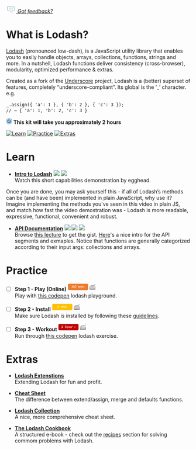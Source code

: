 *[![Feedback](/assets/feedback.gif) Got feedback?](mailto:leeb@wix.com)*

# What is Lodash?

[Lodash](https://lodash.com/) (pronounced low-dash), is a JavaScript utility library that enables you to 
easily handle objects, arrays, collections, functions, strings and more. 
In a nutshell, Lodash functions deliver consistency (cross-browser), modularity, optimized performance & extras. 

Created as a fork of the [Underscore](http://underscorejs.org/) project, Lodash is a (better) superset of features, completely “underscore-compliant”.
Its global is the ‘_’ character. e.g. 
```
_.assign({ 'a': 1 }, { 'b': 2 }, { 'c': 3 });
// → { 'a': 1, 'b': 2, 'c': 3 }
```

![](/assets/clock-16.png) **This kit will take you approximately 2 hours**

<a href="#learn"><img src="https://github.com/wix/fed-training-kit/blob/master/assets/btn-learn.png" alt="Learn" height="48" width="140"></img></a>
<a href="#practice"><img src="https://github.com/wix/server-training-kit/blob/master/assets/btn-practice.png" alt="Practice" height="48" width="140"></img></a>
<a href="#extras"><img src="https://github.com/wix/server-training-kit/blob/master/assets/btn-extras.png" alt="Extras" height="48" width="140"></img></a>


# Learn


- **[Intro to Lodash](https://egghead.io/lessons/core-javascript-introduction-to-lodash)** <a href="#"><img src="https://github.com/wix/fed-training-kit/blob/master/assets/time-5m.png"></img></a> <a href="#"><img src="https://github.com/wix/fed-training-kit/blob/master/assets/tag-video.png"></img></a>   
  Watch this short capabilities demonstration by egghead.
  
Once you are done, you may ask yourself this - if all of Lodash’s methods can be (and have been) implemented in plain JavaScript, why use it?
Imagine implementing the methods you've seen in this video in plain JS, and match how fast the video demostration was - Lodash is more readable, expressive, functional, convenient and robust. 


- **[API Documentation](https://lodash.com/docs)** <a href="#"><img src="https://github.com/wix/fed-training-kit/blob/master/assets/time-30m.png"></img></a> <a href="#"><img src="https://github.com/wix/fed-training-kit/blob/master/assets/tag-read.png"></img></a> <a href="#"><img src="https://github.com/wix/fed-training-kit/blob/master/assets/tag-video.png"></img></a>   
  Browse [this lecture](https://github.com/wix/fed-training-kit/blob/master/Content/Lodash/Lodash%20draft%201.pptx) to get the gist.
  [Here](https://www.youtube.com/watch?v=kdfikit351Y#t=1m)'s a nice intro for the API segments and exmaples. Notice that functions are generally categorized according to their input args: collections and arrays.


# Practice


- [ ] **Step 1 - Play (Online)** <a href="#"><img src="/assets/time-30m.png"></img></a> <a href="#"><img src="/assets/tag-handson.png"></img></a>     
  Play with [this codepen](http://codepen.io/andreic/pen/xpLBz) lodash playground.


- [ ] **Step 2 - Install** <a href="#"><img src="/assets/time-5m.png"></img></a> <a href="#"><img src="/assets/tag-handson.png"></img></a>     
  Make sure Lodash is installed by following these [guidelines](https://lodash.com/#installation).

  
- [ ] **Step 3 - Workout** <a href="#"><img src="/assets/time-1h.png"></img></a> <a href="#"><img src="/assets/tag-handson.png"></img></a>     
  Run through [this codepen](http://codepen.io/katyjustiss/pen/RPrYYO) lodash exercise.
  

# Extras


- **[Lodash Extenstions](http://eng.rightscale.com/2015/01/22/lodash-extensions.html)**   
  Extending Lodash for fun and profit.


- **[Cheat Sheet](http://delapouite.com/ramblings/lodash-difference-between-extend-assign-merge-defaults.html)**   
  The difference between extend/assign, merge and defaults functions.


- **[Lodash Collection](http://ricostacruz.com/cheatsheets/lodash.html)**   
  A nice, more comprehensive cheat sheet.


- **[The Lodash Cookbook](https://leanpub.com/lodashcookbook/read)**   
  A structured e-book - check out the [recipes](https://leanpub.com/lodashcookbook/read#leanpub-auto-recipes) section for solving commom problems with Lodash.

